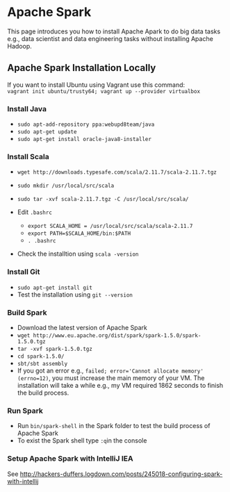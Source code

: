# Apache Spark
This page introduces you how to install Apache Apark to do  big data tasks e.g., data scientist and data engineering tasks without installing Apache Hadoop.
## Apache Spark Installation Locally
If you want to install Ubuntu using Vagrant use this command: <br>
`vagrant init ubuntu/trusty64; vagrant up --provider virtualbox`
### Install Java
- `sudo apt-add-repository ppa:webupd8team/java`
- `sudo apt-get update`
- `sudo apt-get install oracle-java8-installer`

### Install Scala
- `wget http://downloads.typesafe.com/scala/2.11.7/scala-2.11.7.tgz`
- `sudo mkdir /usr/local/src/scala`
- `sudo tar -xvf scala-2.11.7.tgz -C /usr/local/src/scala/`
- Edit `.bashrc`
  - `export SCALA_HOME = /usr/local/src/scala/scala-2.11.7`
  - `export PATH=$SCALA_HOME/bin:$PATH`
  - `. .bashrc`
  
- Check the installtion using `scala -version`

### Install Git
- `sudo apt-get install git`
- Test the installation using `git --version`

### Build Spark
- Download the latest version of Apache Spark
- `wget http://www.eu.apache.org/dist/spark/spark-1.5.0/spark-1.5.0.tgz`
- `tar -xvf spark-1.5.0.tgz`
- `cd spark-1.5.0/`
- `sbt/sbt assembly`
- If you got an error e.g., `failed; error='Cannot allocate memory' (errno=12)`, you must increase the main memory of your VM. The installation will take a while e.g.,  my VM required 1862 seconds to finish the build process.

### Run Spark
- Run `bin/spark-shell` in the Spark folder to test the build process of Apache Spark
- To exist the Spark shell type `:q`in the console

### Setup Apache Spark with IntelliJ IEA
See http://hackers-duffers.logdown.com/posts/245018-configuring-spark-with-intellij
